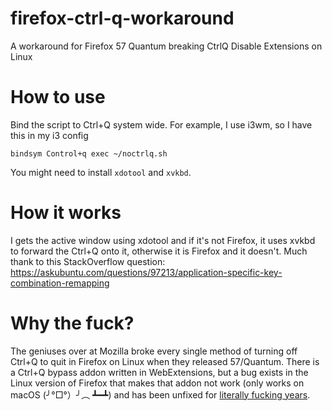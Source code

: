 # firefox-ctrl-q-workaround
A workaround for Firefox 57 Quantum breaking CtrlQ Disable Extensions on Linux

# How to use
Bind the script to Ctrl+Q system wide. For example, I use i3wm, so I have this in my i3 config

```
bindsym Control+q exec ~/noctrlq.sh
```

You might need to install `xdotool` and `xvkbd`.

# How it works
I gets the active window using xdotool and if it's not Firefox, it uses xvkbd to forward the Ctrl+Q onto it, otherwise it is Firefox and it doesn't. Much thank to this StackOverflow question: https://askubuntu.com/questions/97213/application-specific-key-combination-remapping

# Why the fuck?
The geniuses over at Mozilla broke every single method of turning off Ctrl+Q to quit in Firefox on Linux when they released 57/Quantum. There is a Ctrl+Q bypass addon written in WebExtensions, but a bug exists in the Linux version of Firefox that makes that addon not work (only works on macOS (╯°□°）╯︵ ┻━┻) and has been unfixed for [literally fucking years](https://bugzilla.mozilla.org/show_bug.cgi?id=1325692).
